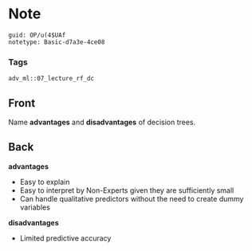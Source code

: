 # Note
```
guid: OP/u(4$UAf
notetype: Basic-d7a3e-4ce08
```

### Tags
```
adv_ml::07_lecture_rf_dc
```

## Front
Name <b>advantages</b> and <b>disadvantages</b> of decision trees.

## Back
<div>
  <strong>advantages</strong>
</div>
<ul>
  <li>Easy to explain
  <li>Easy to interpret by Non-Experts given they are sufficiently
  small
  <li>Can handle qualitative predictors without the need to create
  dummy variables
</ul>
<div>
  <div>
    <strong>disadvantages</strong>
  </div>
  <ul>
    <li>Limited predictive accuracy
  </ul>
</div>

